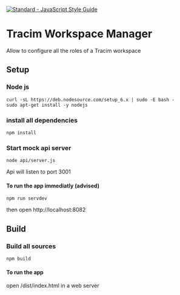 [![Standard - JavaScript Style Guide](https://img.shields.io/badge/code%20style-standard-brightgreen.svg)](http://standardjs.com/)

# Tracim Workspace Manager
Allow to configure all the roles of a Tracim workspace

## Setup
### Node js
```
curl -sL https://deb.nodesource.com/setup_6.x | sudo -E bash -
sudo apt-get install -y nodejs
```

### install all dependencies
```
npm install
```

### Start mock api server
```
node api/server.js
```
Api will listen to port 3001

#### To run the app immediatly (advised)
```
npm run servdev
```
then open http://localhost:8082

## Build
### Build all sources
```
npm build
```
#### To run the app 
open /dist/index.html in a web server
